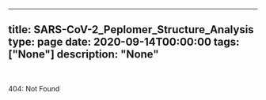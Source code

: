 
---
title: SARS-CoV-2_Peplomer_Structure_Analysis
type: page
date: 2020-09-14T00:00:00
tags: ["None"]
description: "None"
---


<br>

404: Not Found